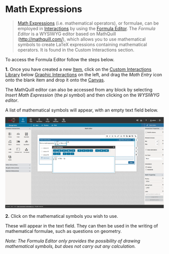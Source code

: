 <!--
created_at: 2017-08-30
authors:         
    - "Catherine Pease"
--> 

# Math Expressions

>[Math Expressions](../appendix/glossary.md#math-expression) (i.e. mathematical operators), or formulae, can be employed in [Interactions](../appendix/glossary.md#interaction) by using the [Formula Editor](../appendix/glossary.md#formula-editor). The *Formula Editor* is a WYSIWYG editor based on MathQuill (http://mathquill.com/), which allows you to use mathematical symbols to create LaTeX expressions containing mathematical operators. It is found in the Custom Interactions section.

To access the Formula Editor follow the steps below.

**1.**  Once you have created a new [Item](../appendix/glossary.md#item), click on the [Custom Interactions Library](../appendix/glossary.md#custom-interactions-library) below [Graphic Interactions](../appendix/glossary.md#graphic-interaction) on the left, and drag the *Math Entry* icon onto the blank item and drop it onto the [Canvas](../appendix/glossary.md#canvas).

The MathQuill editor can also be accessed from any block by selecting *Insert Math Expression* (the *pi* symbol) and then clicking on the *WYSIWYG editor*.

A list of mathematical symbols will appear, with an empty text field below.

![Formula Editor](../resources/backend/items/authoring/features/math-editor.png)

**2.** Click on the mathematical symbols you wish to use.

These will appear in the text field. They can then be used in the writing of mathematical formulae, such as questions on geometry.

*Note: The Formula Editor only provides the possibility of drawing mathematical symbols, but does not carry out any calculation.*

